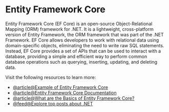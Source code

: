 # Entity Framework Core

Entity Framework Core (EF Core) is an open-source Object-Relational Mapping (ORM) framework for .NET. It is a lightweight, cross-platform version of Entity Framework, the ORM framework that was part of the .NET Framework. EF Core allows developers to work with relational data using domain-specific objects, eliminating the need to write raw SQL statements. Instead, EF Core provides a set of APIs that can be used to interact with a database, providing a simple and efficient way to perform common database operations such as querying, inserting, updating, and deleting data.

Visit the following resources to learn more:

- [@article@Example of Entity Framework Core](https://learn.microsoft.com/en-us/ef/core/)
- [@article@Entity Framework Core Documentation](https://learn.microsoft.com/en-us/ef/)
- [@article@What are the Basics of Entity Framework Core?](https://www.jetbrains.com/dotnet/guide/tutorials/basics/entity-framework-core/)
- [@feed@Explore top posts about .NET](https://app.daily.dev/tags/.net?ref=roadmapsh)